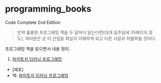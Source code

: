 # programming_books
Code Complete 2nd Edition
>만약 훌륭한 프로그래밍 책을 두 달마다 읽는다면(대개 일주일에 35페이지 정도), 여러분은 곧 이 산업을 확실히 이해하게 되고 다른 사람과 차별화될 것이다.

프로그래밍 책을 읽으면서 내용 정리.

1. [파이토치 딥러닝 프로그래밍](/pytorchdl2/)
- [레포]
- 책: [파이토치 딥러닝 프로그래밍](https://wikibook.co.kr/pytorchdl2/)
 

